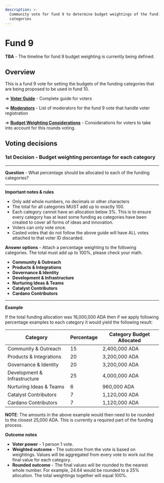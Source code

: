 ```yaml
---
description: >-
  Community vote for fund 9 to determine budget weightings of the funding
  categories
---
```


# Fund 9

**TBA** - The timeline for fund 9 budget weighting is currently being defined.

## Overview



This is a fund 9 vote for setting the budgets of the funding categories that are being proposed to be used in fund 10.



\=> [**Voter Guide**](voter-guide.md) - Complete guide for voters&#x20;

\=> [**Moderators**](moderators.md) - List of moderators for the fund 9 vote that handle voter registration

\=> [**Budget Weighting Considerations**](broken-reference) - Considerations for voters to take into account for this rounds voting.



## Voting decisions



### 1st Decision - Budget weighting percentage for each category

****

**Question** - What percentage should be allocated to each of the funding categories?

****

**Important notes & rules**

* Only add whole numbers, no decimals or other characters
* The total for all categories MUST add up to exactly 100.
* Each category cannot have an allocation below 3%. This is to ensure every category has at least some funding as categories have been created to cover all forms of ideas and innovation.
* Voters can only vote once.
* Casted votes that do not follow the above guide will have ALL votes attached to that voter ID discarded.



**Answer options** - Attach a percentage weighting to the following categories. The total must add up to 100%, please check your math.

* **Community & Outreach**
* **Products & Integrations**
* **Governance & Identity**
* **Development & Infrastructure**
* **Nurturing Ideas & Teams**
* **Catalyst Contributors**
* **Cardano Contributors**

****

**Example**

If the total funding allocation was 16,000,000 ADA then if we apply following percentage examples to each category it would yield the following result:

| Category                     | Percentage | Category Budget Allocated |
| ---------------------------- | ---------- | ------------------------- |
| Community & Outreach         | 15         | 2,400,000 ADA             |
| Products & Integrations      | 20         | 3,200,000 ADA             |
| Governance & Identity        | 20         | 3,200,000 ADA             |
| Development & Infrastructure | 25         | 4,000,000 ADA             |
| Nurturing Ideas & Teams      | 6          | 960,000 ADA               |
| Catalyst Contributors        | 7          | 1,120,000 ADA             |
| Cardano Contributors         | 7          | 1,120,000 ADA             |

**NOTE**: The amounts in the above example would then need to be rounded to the closest 25,000 ADA. This is currently a required part of the funding process.



**Outcome notes**

* **Voter power** - 1 person 1 vote.
* **Weighted outcome** - The outcome from the vote is based on weightings. Values will be aggregated from every vote to work out the final value for each category.
* **Rounded outcome** - The final values will be rounded to the nearest whole number. For example, 24.64 would be rounded to a 25% allocation. The total weightings together will equal 100%.
